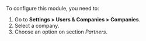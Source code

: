 To configure this module, you need to:

1.  Go to **Settings \> Users & Companies \> Companies**.
2.  Select a company.
3.  Choose an option on section *Partners*.
